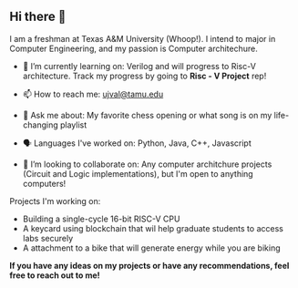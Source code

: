 ## Hi there 👋

I am a freshman at Texas A&M University (Whoop!). I intend to major in Computer Engineering, and my passion is Computer architechure.


- 🌱 I’m currently learning on: Verilog and will progress to Risc-V architecture. Track my progress by going to **Risc - V Project** rep!
- 📫 How to reach me: ujval@tamu.edu
- 💬 Ask me about: My favorite chess opening or what song is on my life-changing playlist


- 🗣️ Languages I've worked on: Python, Java, C++, Javascript
- 👯 I’m looking to collaborate on: Any computer architchure projects (Circuit and Logic implementations), but I'm open to anything computers!


Projects I'm working on:
- Building a single-cycle 16-bit RISC-V CPU
- A keycard using blockchain that wil help graduate students to access labs securely
- A attachment to a bike that will generate energy while you are biking


**If you have any ideas on my projects or have any recommendations, feel free to reach out to me!**
